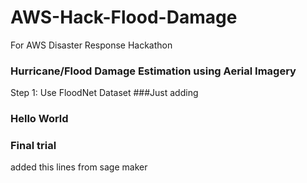 # AWS-Hack-Flood-Damage
For AWS Disaster Response Hackathon

### Hurricane/Flood Damage Estimation using Aerial Imagery
Step 1: Use FloodNet Dataset
###Just adding

### Hello World

### Final trial
added this lines from sage maker